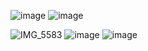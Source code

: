 ![image](https://github.com/user-attachments/assets/8256df3e-3d28-425b-853f-8c3e2579b434)
![image](https://github.com/user-attachments/assets/e8c765ea-7a08-4608-bd6c-b03ad601b9b6)

![IMG_5583](https://github.com/user-attachments/assets/bbaa7e73-606e-44da-b373-a464dffa26e5)
![image](https://github.com/user-attachments/assets/293fd895-d745-43f1-92d1-f591a22b29b7)
![image](https://github.com/user-attachments/assets/8c6d91d1-12e0-46c3-bdbc-01ec23eae79a)







<!--
**sweetandkindgirl/sweetandkindgirl** is a ✨ _special_ ✨ repository because its `README.md` (this file) appears on your GitHub profile.

Here are some ideas to get you started:

- 🔭 I’m currently working on ...
- 🌱 I’m currently learning ...
- 👯 I’m looking to collaborate on ...
- 🤔 I’m looking for help with ...
- 💬 Ask me about ...
- 📫 How to reach me: ...
- 😄 Pronouns: ...
- ⚡ Fun fact: ...
-->
